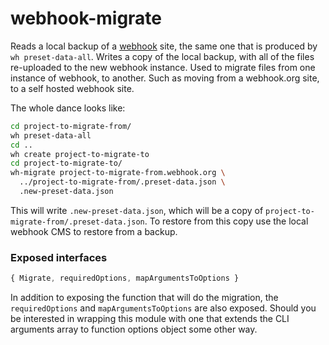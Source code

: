 # webhook-migrate

Reads a local backup of a [webhook][webhook] site, the same one that is produced by `wh preset-data-all`. Writes a copy of the local backup, with all of the files re-uploaded to the new webhook instance. Used to migrate files from one instance of webhook, to another. Such as moving from a webhook.org site, to a self hosted webhook site.

The whole dance looks like:

```bash
cd project-to-migrate-from/
wh preset-data-all
cd ..
wh create project-to-migrate-to
cd project-to-migrate-to/
wh-migrate project-to-migrate-from.webhook.org \
  ../project-to-migrate-from/.preset-data.json \
  .new-preset-data.json
```

This will write `.new-preset-data.json`, which will be a copy of `project-to-migrate-from/.preset-data.json`. To restore from this copy use the local webhook CMS to restore from a backup.

### Exposed interfaces

```javascript
{ Migrate, requiredOptions, mapArgumentsToOptions }
```

In addition to exposing the function that will do the migration, the `requiredOptions` and `mapArgumentsToOptions` are also exposed. Should you be interested in wrapping this module with one that extends the CLI arguments array to function options object some other way.

[webhook]: http://github.com/webhook/webhook
